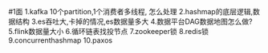 #1面
1.kafka 10个partition,1个消费者多线程, 怎么处理
2.hashmap的底层逻辑,数据结构
3.es吞吐大,卡掉的情况,es数据量多大
4.数据平台DAG数据地图怎么做?
5.flink数据量大小
6.循环链表找投节点
7.zookeeper锁
8.redis锁
9.concurrenthashmap
10.paxos

